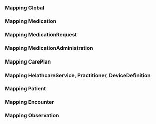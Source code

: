 ### Mapping Global

### Mapping Medication

### Mapping MedicationRequest

### Mapping MedicationAdministration

### Mapping CarePlan

### Mapping HelathcareService, Practitioner, DeviceDefinition

### Mapping Patient

### Mapping Encounter

### Mapping Observation
